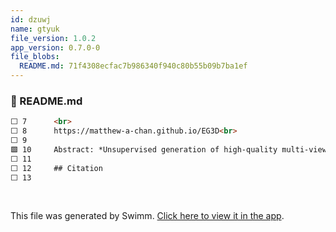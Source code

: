 ```yaml
---
id: dzuwj
name: gtyuk
file_version: 1.0.2
app_version: 0.7.0-0
file_blobs:
  README.md: 71f4308ecfac7b986340f940c80b55b09b7ba1ef
---
```


<!-- NOTE-swimm-snippet: the lines below link your snippet to Swimm -->
### 📄 README.md
```markdown
⬜ 7      <br>
⬜ 8      https://matthew-a-chan.github.io/EG3D<br>
⬜ 9      
🟩 10     Abstract: *Unsupervised generation of high-quality multi-view-consistent images and 3D shapes using only collections of single-view 2D photographs has been a long-standing challenge. Existing 3D GANs are either compute-intensive or make approximations that are not 3D-consistent; the former limits quality and resolution of the generated images and the latter adversely affects multi-view consistency and shape quality. In this work, we improve the computational efficiency and image quality of 3D GANs without overly relying on these approximations. For this purpose, we introduce an expressive hybrid explicit-implicit network architecture that, together with other design choices, synthesizes not only high-resolution multi-view-consistent images in real time but also produces high-quality 3D geometry. By decoupling feature generation and neural rendering, our framework is able to leverage state-of-the-art 2D CNN generators, such as StyleGAN2, and inherit their efficiency and expressiveness. We demonstrate state-of-the-art 3D-aware synthesis with FFHQ and AFHQ Cats, among other experiments.*
⬜ 11     
⬜ 12     ## Citation
⬜ 13     
```

<br/>

This file was generated by Swimm. [Click here to view it in the app](https://swimm-web-app.web.app/repos/Z2l0aHViJTNBJTNBZWczZCUzQSUzQWlkb2dhbnplcg==/docs/dzuwj).